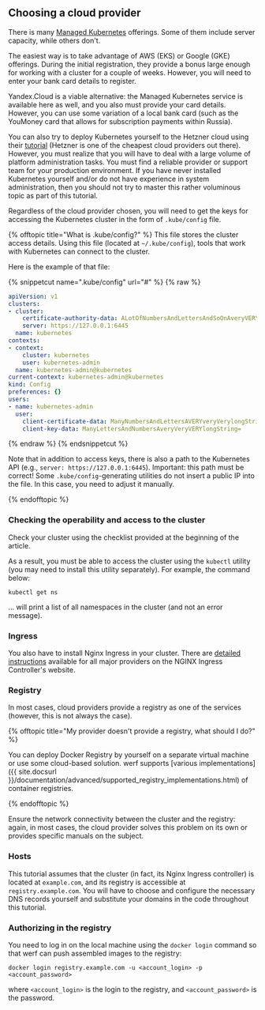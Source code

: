 ## Choosing a cloud provider

There is many [Managed Kubernetes](https://www.google.com/search?q=managed+kubernetes) offerings. Some of them include server capacity, while others don't.

The easiest way is to take advantage of AWS (EKS) or Google (GKE) offerings.  During the initial registration, they provide a bonus large enough for working with a cluster for a couple of weeks. However, you will need to enter your bank card details to register.

Yandex.Cloud is a viable alternative: the Managed Kubernetes service is available here as well, and you also must provide your card details. However, you can use some variation of a local bank card (such as the YouMoney card that allows for subscription payments within Russia).

You can also try to deploy Kubernetes yourself to the Hetzner cloud using their [tutorial](https://community.hetzner.com/tutorials/install-kubernetes-cluster) (Hetzner is one of the cheapest cloud providers out there). However, you must realize that you will have to deal with a large volume of platform administration tasks. You must find a reliable provider or support team for your production environment. 
If you have never installed Kubernetes yourself and/or do not have experience in system administration, then you should not try to master this rather voluminous topic as part of this tutorial.

Regardless of the cloud provider chosen, you will need to get the keys for accessing the Kubernetes cluster in the form of `.kube/config` file.

<!--  .kube/config -->
{% offtopic title="What is .kube/config?" %}
This file stores the cluster access details. Using this file (located at `~/.kube/config`), tools that work with Kubernetes can connect to the cluster.

Here is the example of that file:

{% snippetcut name=".kube/config" url="#" %}
{% raw %}
```yaml
apiVersion: v1
clusters:
- cluster:
    certificate-authority-data: ALotOfNumbersAndLettersAndSoOnAveryVERYveryLongStringInBase64=
    server: https://127.0.0.1:6445
  name: kubernetes
contexts:
- context:
    cluster: kubernetes
    user: kubernetes-admin
  name: kubernetes-admin@kubernetes
current-context: kubernetes-admin@kubernetes
kind: Config
preferences: {}
users:
- name: kubernetes-admin
  user:
    client-certificate-data: ManyNumbersAndLettersAVERYveryVerylongString=
    client-key-data: ManyLettersAndNumbersAveryVeryVERYlongString=
```
{% endraw %}
{% endsnippetcut %}

Note that in addition to access keys, there is also a path to the Kubernetes API (e.g., `server: https://127.0.0.1:6445`). Important: this path must be correct! Some `.kube/config`-generating utilities do not insert a public IP into the file. In this case, you need to adjust it manually.

{% endofftopic %}
<!-- / .kube/config -->

### Checking the operability and access to the cluster

Check your cluster using the checklist provided at the beginning of the article.

As a result, you must be able to access the cluster using the `kubectl` utility (you may need to install this utility separately). For example, the command below:

```shell
kubectl get ns
```

… will print a list of all namespaces in the cluster (and not an error message).

### Ingress

You also have to install Nginx Ingress in your cluster. There are [detailed instructions](https://kubernetes.github.io/ingress-nginx/deploy/) available for all major providers on the NGINX Ingress Controller's website.

### Registry

In most cases, cloud providers provide a registry as one of the services (however, this is not always the case).

{% offtopic title="My provider doesn't provide a registry, what should I do?" %}

You can deploy Docker Registry by yourself on a separate virtual machine or use some cloud-based solution. werf supports [various implementations]({{ site.docsurl }}/documentation/advanced/supported_registry_implementations.html) of container registries.

{% endofftopic %}

Ensure the network connectivity between the cluster and the registry: again, in most cases, the cloud provider solves this problem on its own or provides specific manuals on the subject.

### Hosts

This tutorial assumes that the cluster (in fact, its Nginx Ingress controller) is located at `example.com`, and its registry is accessible at `registry.example.com`. You will have to choose and configure the necessary DNS records yourself and substitute your domains in the code throughout this tutorial.

### Authorizing in the registry

You need to log in on the local machine using the `docker login` command so that werf can push assembled images to the registry:

```shell
docker login registry.example.com -u <account_login> -p <account_password>
```

where `<account_login>` is the login to the registry, and `<account_password>` is the password.
